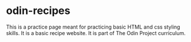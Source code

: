 # odin-recipes
This is a practice page meant for practicing basic HTML and css styling skills. It is a basic recipe website. It is part of The Odin Project curriculum.

